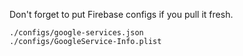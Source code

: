 Don't forget to put Firebase configs if you pull it fresh.

```
./configs/google-services.json
./configs/GoogleService-Info.plist
```
